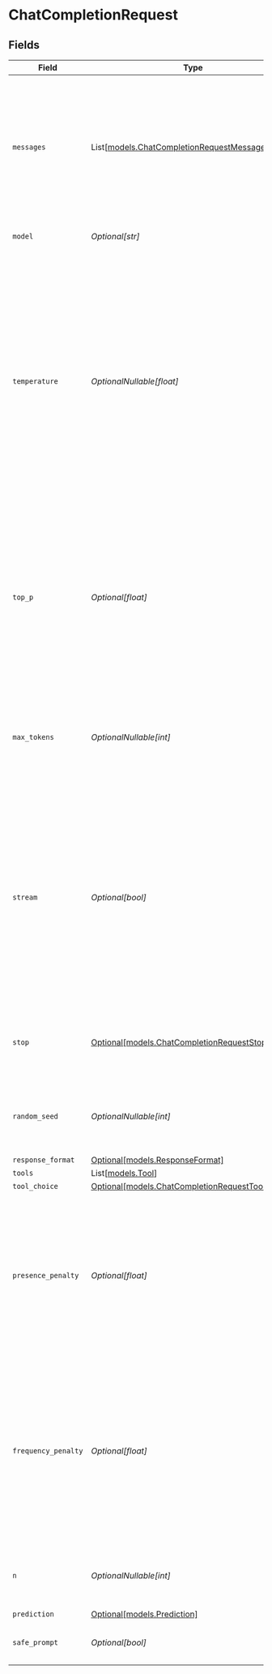 # ChatCompletionRequest


## Fields

| Field                                                                                                                                                                                                                                                                                                                                                                                                 | Type                                                                                                                                                                                                                                                                                                                                                                                                  | Required                                                                                                                                                                                                                                                                                                                                                                                              | Description                                                                                                                                                                                                                                                                                                                                                                                           | Example                                                                                                                                                                                                                                                                                                                                                                                               |
| ----------------------------------------------------------------------------------------------------------------------------------------------------------------------------------------------------------------------------------------------------------------------------------------------------------------------------------------------------------------------------------------------------- | ----------------------------------------------------------------------------------------------------------------------------------------------------------------------------------------------------------------------------------------------------------------------------------------------------------------------------------------------------------------------------------------------------- | ----------------------------------------------------------------------------------------------------------------------------------------------------------------------------------------------------------------------------------------------------------------------------------------------------------------------------------------------------------------------------------------------------- | ----------------------------------------------------------------------------------------------------------------------------------------------------------------------------------------------------------------------------------------------------------------------------------------------------------------------------------------------------------------------------------------------------- | ----------------------------------------------------------------------------------------------------------------------------------------------------------------------------------------------------------------------------------------------------------------------------------------------------------------------------------------------------------------------------------------------------- |
| `messages`                                                                                                                                                                                                                                                                                                                                                                                            | List[[models.ChatCompletionRequestMessages](../models/chatcompletionrequestmessages.md)]                                                                                                                                                                                                                                                                                                              | :heavy_check_mark:                                                                                                                                                                                                                                                                                                                                                                                    | The prompt(s) to generate completions for, encoded as a list of dict with role and content.                                                                                                                                                                                                                                                                                                           | [<br/>{<br/>"role": "user",<br/>"content": "Who is the best French painter? Answer in one short sentence."<br/>}<br/>]                                                                                                                                                                                                                                                                                |
| `model`                                                                                                                                                                                                                                                                                                                                                                                               | *Optional[str]*                                                                                                                                                                                                                                                                                                                                                                                       | :heavy_minus_sign:                                                                                                                                                                                                                                                                                                                                                                                    | The ID of the model to use for this request.                                                                                                                                                                                                                                                                                                                                                          | azureai                                                                                                                                                                                                                                                                                                                                                                                               |
| `temperature`                                                                                                                                                                                                                                                                                                                                                                                         | *OptionalNullable[float]*                                                                                                                                                                                                                                                                                                                                                                             | :heavy_minus_sign:                                                                                                                                                                                                                                                                                                                                                                                    | What sampling temperature to use, we recommend between 0.0 and 0.7. Higher values like 0.7 will make the output more random, while lower values like 0.2 will make it more focused and deterministic. We generally recommend altering this or `top_p` but not both. The default value varies depending on the model you are targeting. Call the `/models` endpoint to retrieve the appropriate value. |                                                                                                                                                                                                                                                                                                                                                                                                       |
| `top_p`                                                                                                                                                                                                                                                                                                                                                                                               | *Optional[float]*                                                                                                                                                                                                                                                                                                                                                                                     | :heavy_minus_sign:                                                                                                                                                                                                                                                                                                                                                                                    | Nucleus sampling, where the model considers the results of the tokens with `top_p` probability mass. So 0.1 means only the tokens comprising the top 10% probability mass are considered. We generally recommend altering this or `temperature` but not both.                                                                                                                                         |                                                                                                                                                                                                                                                                                                                                                                                                       |
| `max_tokens`                                                                                                                                                                                                                                                                                                                                                                                          | *OptionalNullable[int]*                                                                                                                                                                                                                                                                                                                                                                               | :heavy_minus_sign:                                                                                                                                                                                                                                                                                                                                                                                    | The maximum number of tokens to generate in the completion. The token count of your prompt plus `max_tokens` cannot exceed the model's context length.                                                                                                                                                                                                                                                |                                                                                                                                                                                                                                                                                                                                                                                                       |
| `stream`                                                                                                                                                                                                                                                                                                                                                                                              | *Optional[bool]*                                                                                                                                                                                                                                                                                                                                                                                      | :heavy_minus_sign:                                                                                                                                                                                                                                                                                                                                                                                    | Whether to stream back partial progress. If set, tokens will be sent as data-only server-side events as they become available, with the stream terminated by a data: [DONE] message. Otherwise, the server will hold the request open until the timeout or until completion, with the response containing the full result as JSON.                                                                    |                                                                                                                                                                                                                                                                                                                                                                                                       |
| `stop`                                                                                                                                                                                                                                                                                                                                                                                                | [Optional[models.ChatCompletionRequestStop]](../models/chatcompletionrequeststop.md)                                                                                                                                                                                                                                                                                                                  | :heavy_minus_sign:                                                                                                                                                                                                                                                                                                                                                                                    | Stop generation if this token is detected. Or if one of these tokens is detected when providing an array                                                                                                                                                                                                                                                                                              |                                                                                                                                                                                                                                                                                                                                                                                                       |
| `random_seed`                                                                                                                                                                                                                                                                                                                                                                                         | *OptionalNullable[int]*                                                                                                                                                                                                                                                                                                                                                                               | :heavy_minus_sign:                                                                                                                                                                                                                                                                                                                                                                                    | The seed to use for random sampling. If set, different calls will generate deterministic results.                                                                                                                                                                                                                                                                                                     |                                                                                                                                                                                                                                                                                                                                                                                                       |
| `response_format`                                                                                                                                                                                                                                                                                                                                                                                     | [Optional[models.ResponseFormat]](../models/responseformat.md)                                                                                                                                                                                                                                                                                                                                        | :heavy_minus_sign:                                                                                                                                                                                                                                                                                                                                                                                    | N/A                                                                                                                                                                                                                                                                                                                                                                                                   |                                                                                                                                                                                                                                                                                                                                                                                                       |
| `tools`                                                                                                                                                                                                                                                                                                                                                                                               | List[[models.Tool](../models/tool.md)]                                                                                                                                                                                                                                                                                                                                                                | :heavy_minus_sign:                                                                                                                                                                                                                                                                                                                                                                                    | N/A                                                                                                                                                                                                                                                                                                                                                                                                   |                                                                                                                                                                                                                                                                                                                                                                                                       |
| `tool_choice`                                                                                                                                                                                                                                                                                                                                                                                         | [Optional[models.ChatCompletionRequestToolChoice]](../models/chatcompletionrequesttoolchoice.md)                                                                                                                                                                                                                                                                                                      | :heavy_minus_sign:                                                                                                                                                                                                                                                                                                                                                                                    | N/A                                                                                                                                                                                                                                                                                                                                                                                                   |                                                                                                                                                                                                                                                                                                                                                                                                       |
| `presence_penalty`                                                                                                                                                                                                                                                                                                                                                                                    | *Optional[float]*                                                                                                                                                                                                                                                                                                                                                                                     | :heavy_minus_sign:                                                                                                                                                                                                                                                                                                                                                                                    | presence_penalty determines how much the model penalizes the repetition of words or phrases. A higher presence penalty encourages the model to use a wider variety of words and phrases, making the output more diverse and creative.                                                                                                                                                                 |                                                                                                                                                                                                                                                                                                                                                                                                       |
| `frequency_penalty`                                                                                                                                                                                                                                                                                                                                                                                   | *Optional[float]*                                                                                                                                                                                                                                                                                                                                                                                     | :heavy_minus_sign:                                                                                                                                                                                                                                                                                                                                                                                    | frequency_penalty penalizes the repetition of words based on their frequency in the generated text. A higher frequency penalty discourages the model from repeating words that have already appeared frequently in the output, promoting diversity and reducing repetition.                                                                                                                           |                                                                                                                                                                                                                                                                                                                                                                                                       |
| `n`                                                                                                                                                                                                                                                                                                                                                                                                   | *OptionalNullable[int]*                                                                                                                                                                                                                                                                                                                                                                               | :heavy_minus_sign:                                                                                                                                                                                                                                                                                                                                                                                    | Number of completions to return for each request, input tokens are only billed once.                                                                                                                                                                                                                                                                                                                  |                                                                                                                                                                                                                                                                                                                                                                                                       |
| `prediction`                                                                                                                                                                                                                                                                                                                                                                                          | [Optional[models.Prediction]](../models/prediction.md)                                                                                                                                                                                                                                                                                                                                                | :heavy_minus_sign:                                                                                                                                                                                                                                                                                                                                                                                    | N/A                                                                                                                                                                                                                                                                                                                                                                                                   |                                                                                                                                                                                                                                                                                                                                                                                                       |
| `safe_prompt`                                                                                                                                                                                                                                                                                                                                                                                         | *Optional[bool]*                                                                                                                                                                                                                                                                                                                                                                                      | :heavy_minus_sign:                                                                                                                                                                                                                                                                                                                                                                                    | Whether to inject a safety prompt before all conversations.                                                                                                                                                                                                                                                                                                                                           |                                                                                                                                                                                                                                                                                                                                                                                                       |
